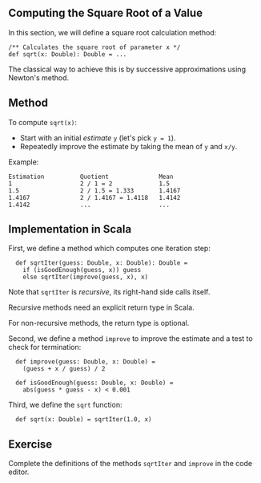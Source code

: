 
## Computing the Square Root of a Value 

In this section, we will define a square root calculation method:

    /** Calculates the square root of parameter x */
    def sqrt(x: Double): Double = ...

The classical way to achieve this is by successive approximations using
Newton's method.

## Method

To compute `sqrt(x)`:

 - Start with an initial *estimate* `y` (let's pick `y = 1`).
 - Repeatedly improve the estimate by taking the mean of `y` and `x/y`.

Example:

    Estimation          Quotient              Mean
    1                   2 / 1 = 2             1.5
    1.5                 2 / 1.5 = 1.333       1.4167
    1.4167              2 / 1.4167 = 1.4118   1.4142
    1.4142              ...                   ...

## Implementation in Scala

First, we define a method which computes one iteration step:

      def sqrtIter(guess: Double, x: Double): Double =
        if (isGoodEnough(guess, x)) guess
        else sqrtIter(improve(guess, x), x)

Note that `sqrtIter` is *recursive*, its right-hand side calls itself.

Recursive methods need an explicit return type in Scala.

For non-recursive methods, the return type is optional.

Second, we define a method `improve` to improve the estimate and a test to check for termination:

      def improve(guess: Double, x: Double) =
        (guess + x / guess) / 2

      def isGoodEnough(guess: Double, x: Double) =
        abs(guess * guess - x) < 0.001

Third, we define the `sqrt` function:

      def sqrt(x: Double) = sqrtIter(1.0, x)

## Exercise
Complete the definitions of the methods `sqrtIter` and `improve` in the code editor. 
